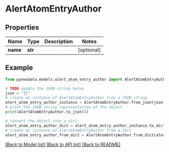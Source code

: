 # AlertAtomEntryAuthor


## Properties

Name | Type | Description | Notes
------------ | ------------- | ------------- | -------------
**name** | **str** |  | [optional] 

## Example

```python
from pynwsdata.models.alert_atom_entry_author import AlertAtomEntryAuthor

# TODO update the JSON string below
json = "{}"
# create an instance of AlertAtomEntryAuthor from a JSON string
alert_atom_entry_author_instance = AlertAtomEntryAuthor.from_json(json)
# print the JSON string representation of the object
print(AlertAtomEntryAuthor.to_json())

# convert the object into a dict
alert_atom_entry_author_dict = alert_atom_entry_author_instance.to_dict()
# create an instance of AlertAtomEntryAuthor from a dict
alert_atom_entry_author_from_dict = AlertAtomEntryAuthor.from_dict(alert_atom_entry_author_dict)
```
[[Back to Model list]](../README.md#documentation-for-models) [[Back to API list]](../README.md#documentation-for-api-endpoints) [[Back to README]](../README.md)



